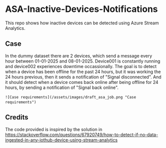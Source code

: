 # ASA-Inactive-Devices-Notifications
This repo shows how inactive devices can be detected using Azure Stream Analytics. 

## Case
In the dummy dataset there are 2 devices, which send a message every hour between 01-01-2025 and 08-01-2025. Device001 is constantly running and device002 experiences downtime occassionally. 
The goal is to detect when a device has been offline for the past 24 hours, but it was working the 24 hours previous, then it sends a notification of "Signal disconnected". 
And it should detect when a device comes back online after being offline for 24 hours, by sending a notification of "Signal back online".

    ![Case requirements](/assets/images/draft_asa_job.png "Case requirements")

## Credits
The code provided is inspired by the solution in https://stackoverflow.com/questions/67920749/how-to-detect-if-no-data-ingested-in-any-iothub-device-using-stream-analytics
